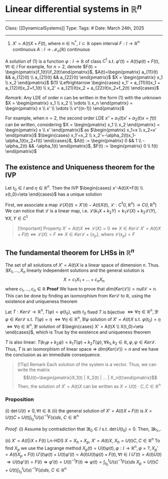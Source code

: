 # Linear differential systems in $\mathbb{R}^n$
___
Class: [[DynamicalSystems]]
Type: 
Tags: # 
Date: March 24th, 2025
___

1. $X'=A(t)X+F(t)$, where
$n \in \mathbb{N}^*$, 
$I \subset \mathbb{R}$ open interval
$F:I \rightarrow \mathbb{R}^n$ continuous
$A : I \rightarrow \mathcal{M}_n(\mathbb{R})$ continuous

A solution of (1) is a function $\varphi : I \rightarrow \mathbb{R}$  of class $C^1$ s.t. $\varphi ' (t) = A(t)\varphi(t)+F(t), \forall t \in I$
For example, for $n = 2$, denote $F(t) = \begin{pmatrix}f_1(t)\\f_2(t)\end{pmatrix}$, $A(t)=\begin{pmatrix} a_{11}(t) && a_{12}(t) \\ a_{21}(t) && a_{22}(t) \end{pmatrix}$
$X = \begin{pmatrix} x_1 \\ x_2 \end{pmatrix}$ $(1) \Leftrightarrow \begin{cases} x_1' = a_{11}(t)x_1 + a_{12}(t)x_2+f_1(t) \\ x_2' = a_{21}(t)x_2 + a_{22}(t)x_2+f_2(t) \end{cases}$

*Remark*: Any LDE of order $n$ can be written in the form $(1)$ with the unknown $X = \begin{pmatrix} x_1 \\ x_2 \\ \vdots \\ x_n \end{pmatrix} = \begin{pmatrix} x \\ x' \\ \vdots \\ x^{(n-1)} \end{pmatrix}$

For example, when $n = 2$, the second order LDE $x''+\alpha_1(t)x'+\alpha_2(t)x=f(t)$ can be written, considering $X = \begin{pmatrix} x_1 \\ x_2 \end{pmatrix} = \begin{pmatrix} x \\ x' \end{pmatrix}$ as $\begin{pmatrix} x_1=x \\ x_2=x' \end{pmatrix}$
$\begin{cases} x_1'=x_2 \\ x_2'=-\alpha_2(t)x_1-\alpha_1(t)x_2+f(t) \end{cases}$, $A(t) := \begin{pmatrix} 0 && 1 \\ -\alpha_2(t) && -\alpha_1(t) \end{pmatrix}$, $F(t) := \begin{pmatrix} 0 \\ f(t) \end{pmatrix}$

## The existence and Uniqueness theorem for the IVP
Let $t_0 \in I$ and $\eta \in \mathbb{R}^n$. Then the IVP $\begin{cases} x'-A(t)X+F(t) \\ x(t_0)=\eta \end{cases}$ has a unique solution

First, we associate a map $\mathcal{L}(X)(t) = X'(t)-A(t)X(t)$, $\mathcal{L}:C^1(I, \mathbb{R}^n)\rightarrow C(I,\mathbb{R}^n)$
We can notice that $\mathcal{L}$ is a linear map, i.e. $\mathcal{L}(k_1X+k_2Y)=k_1\mathcal{L}(X)+k_2\mathcal{L}(Y), \forall X,Y \in C^1$
>[!Important] Property
>$X'=A(t)X \Leftrightarrow \mathcal{L}(X)=0 \Leftrightarrow X \in Ker\mathcal{L}$
>$X'=A(t)X+F(t)\Leftrightarrow \mathcal{L}(X)=F \Leftrightarrow X \in Ker\mathcal{L}+\{x_p\}$, where $\mathcal{L}(x_p) = F$

## The fundamental theorem for LHSs in $\mathbb{R}^n$
The set of all solutions of $X'=A(t)X$ is a linear space of dimension $n$. Thus. $\exists X_1,...,X_n$ linearly independent solutions and the general solution is $$X=c_1X_1+...+c_nX_n$$where $c_1,...,c_n \in \mathbb{R}$
**Proof**
We have to prove that $dim(Ker(\mathcal{L}))=null\mathcal{L}=n$. This can be done by finding an isomorphism from $Ker\mathcal{L}$ to $\mathbb{R}$, using the existence and uniqueness theorem 

Let $T : Ker\mathcal{L} \rightarrow \mathbb{R}^n, T(\varphi) = \varphi(t_0)$, with $t_0$ fixed
$T$ is bijective $\iff \forall \eta \in \mathbb{R}^n, \exists ! \varphi \in Ker \mathcal{L}$ s.t. $T(\varphi)=\eta$ $\iff \forall \eta \in \mathbb{R}^n, \exists ! \varphi$ solution of $X' = A(t)X$ s.t. $\varphi(t_0)=\eta$ $\iff \forall \eta \in \mathbb{R}^n, \exists !$ solution of $\begin{cases} X' = A(t)X \\ X(t_0)=\eta \end{cases}$, which is True by the existence and uniqueness theorem   

$T$ is also linear: $T(k_1\varphi+k_2\psi)=k_1T(\varphi)+k_2T(\psi), \forall k_1,k_2 \in \mathbb{R}, \varphi, \psi \in Ker\mathcal{L}$.
Thus, $T$ is an isomorphism of linear space $\Rightarrow$ $dim(Ker(\mathcal{L}))=n$ and we have the conclusion as an immediate consequence.

>[!Tip] Remark
>Each solution of the system is a vector. Thus, we can write the matrix $$U(t)=\begin{pmatrix}X_1(t) | X_2(t) | ... | X_n(t)\end{pmatrix}$$
>Then, the solution of $X' = A(t)X$ can be written as $X=U(t)\cdot C, C \in \mathbb{R}^n$


### Proposition 
(i) $\det U(t) \neq 0, \forall t \in \mathbb{R}$
(ii) the general solution of $X'=A(t)X+F(t)$ is $X = U(t)C + U(t)\int_{t_0}^t U(s)^{-1}F(s)ds$, $C \in \mathbb{R}^n$

*Proof*:
(i) Assume by contradiction that $\exists t_0 \in I$ s.t. $\det U(t_0)=0$. Then, $\exists k_1, ,.$

(ii) $X' = A(t|)X+F(t)$ Ln-HDS
$X = X_h + X_p$, $X'=A(t)X$, $X_h = U(t)C, C\in\mathbb{R}^n$
To find $X_p$ we use the Lagrange method
$X_p(t)=U(t)\varphi(t),\varphi:I\rightarrow\mathbb{R}^n, \varphi=?, X_p'=A(t)X_p+F(t)$
$U'(t)\varphi(t)+U(t)\varphi'(t)=A(t)U(t)\varphi(t)+F(t), \forall t \in I$ 
$U'(t) = A(t)U(t)$
$\Rightarrow U(t)\varphi'(t)=F(t) \Rightarrow \varphi'(t)=U(t)^{-1}F(t) \Rightarrow \varphi(t)=\int_{t_0}^tU(s)^{-1}F(s)ds$
$X_p=U(t)C+ U(t)\int_{t_0}^tU(s)^{-1}F(s)ds$, $C \in \mathbb{R}^n$




